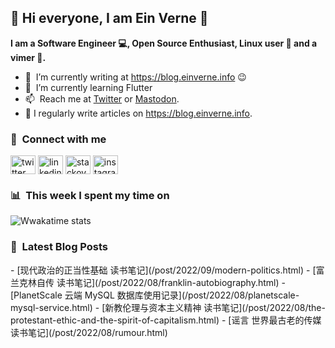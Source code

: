 ## 👋 Hi everyone, I am Ein Verne 👋

**I am a Software Engineer 💻, Open Source Enthusiast, Linux user :penguin: and a vimer :man:.**

- 🔭 &nbsp;I’m currently writing at <https://blog.einverne.info> :wink:
- 🌱 &nbsp;I’m currently learning Flutter
- 📫 &nbsp;Reach me at [Twitter](https://twitter.com/einverne) or <a rel="me" href="https://m.gtk.pw/@einverne">Mastodon</a>.
- 📝 I regularly write articles on <https://blog.einverne.info>.


<h3 align="left">🔗 &nbsp;Connect with me</h3>
<p align="left">
<a href="https://twitter.com/einverne" target="blank"><img align="center" src="https://raw.githubusercontent.com/rahuldkjain/github-profile-readme-generator/master/src/images/icons/Social/twitter.svg" alt="twitter einverne" height="30" width="40" /></a>
<a href="https://linkedin.com/in/einverne" target="blank"><img align="center" src="https://raw.githubusercontent.com/rahuldkjain/github-profile-readme-generator/master/src/images/icons/Social/linked-in-alt.svg" alt="linkedin einverne" height="30" width="40" /></a>
<a href="https://stackoverflow.com/users/1820217/einverne" target="blank"><img align="center" src="https://raw.githubusercontent.com/rahuldkjain/github-profile-readme-generator/master/src/images/icons/Social/stack-overflow.svg" alt="stackoverflow einverne" height="30" width="40" /></a>
<a href="https://instagram.com/einverne" target="blank"><img align="center" src="https://raw.githubusercontent.com/rahuldkjain/github-profile-readme-generator/master/src/images/icons/Social/instagram.svg" alt="instagram einverne" height="30" width="40" /></a>

<h3 align="left">📊 &nbsp;This week I spent my time on</h3>

![Wwakatime stats](https://github-readme-stats-taupe-two.vercel.app/api/wakatime?username=einverne&hide_title=true&hide_border=true&langs_count=5&bg_color=00000000&text_color=777)


<h3 align="left">📕 &nbsp;Latest Blog Posts</h3>
<!-- BLOG-POST-LIST:START -->
- [现代政治的正当性基础 读书笔记](/post/2022/09/modern-politics.html)
- [富兰克林自传 读书笔记](/post/2022/08/franklin-autobiography.html)
- [PlanetScale 云端 MySQL 数据库使用记录](/post/2022/08/planetscale-mysql-service.html)
- [新教伦理与资本主义精神 读书笔记](/post/2022/08/the-protestant-ethic-and-the-spirit-of-capitalism.html)
- [谣言 世界最古老的传媒 读书笔记](/post/2022/08/rumour.html)
<!-- BLOG-POST-LIST:END -->
